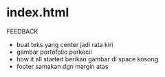﻿# index.html
FEEDBACK
- buat teks yang center jadi rata kiri
- ⁠gambar portofolio perkecil
- ⁠how it all started berikan gambar di space kosong
- ⁠footer samakan dgn margin atas
